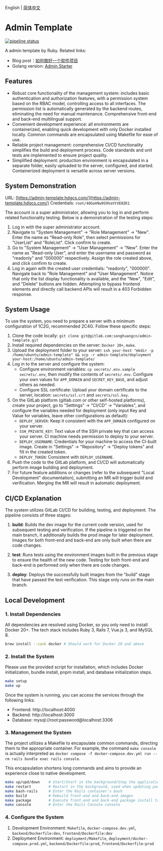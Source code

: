 English | [简体中文](README.zh-CN.md)

# Admin Template

[![pipeline status](https://gitlab.com/songhuangcn/admin-template/badges/main/pipeline.svg)](https://gitlab.com/songhuangcn/admin-template/-/commits/main)

A admin template by Ruby. Related links:
- Blog post：[如何做好一个软件项目](https://hdgcs.com/posts/28-how-to-make-better-project)
- Golang version: [Admin Starter](https://github.com/songhuangcn/admin-starter)

## Features

- Robust core functionality of the management system: includes basic authentication and authorization features, with a permission system based on the RBAC model, controlling access to all interfaces. The permission list is automatically generated by the backend routes, eliminating the need for manual maintenance. Comprehensive front-end and back-end multilingual support.
- Convenient development experience: all environments are containerized, enabling quick development with only Docker installed locally. Common commands are encapsulated using Makefile for ease of use.
- Reliable project management: comprehensive CI/CD functionality simplifies the build and deployment process. Code standards and unit tests are implemented to ensure project quality.
- Simplified deployment: production environment is encapsulated in a separate folder, easily uploaded to the server, configured, and started. Containerized deployment is versatile across server versions.

## System Demonstration

URL: [https://admin-template.hdgcs.com/](https://admin-template.hdgcs.com/)
Credentials: `root/4OGoH9w9S9VaVtVE0ZK1`

The account is a super administrator, allowing you to log in and perform related functionality testing. Below is a demonstration of the testing steps:
1. Log in with the super administrator account.
2. Navigate to "System Management" -> "Role Management" -> "New". Enter the name as "Read-only Role", then select permissions for "UserList" and "RoleList". Click confirm to create.
3. Go to "System Management" -> "User Management" -> "New". Enter the name as "Read-only User", and enter the username and password as "readonly" and "000000" respectively. Assign the role created above, and click confirm to create.
4. Log in again with the created user credentials: "readonly", "000000". Navigate back to "Role Management" and "User Management". Notice that only the list display functionality is available, and the "New", "Edit", and "Delete" buttons are hidden. Attempting to bypass frontend elements and directly call backend APIs will result in a 403 Forbidden response.

## System Usage

To use the system, you need to prepare a server with a minimum configuration of 1C2G, recommended 2C4G. Follow these specific steps:
1. Clone the code locally: `git clone git@gitlab.com:songhuangcn/admin-template.git`
1. Install required dependencies on the server: `Docker 20+`, `make`.
1. Upload the deployment folder to your server: `ssh your-host "mkdir -p /home/ubuntu/admin-template" && scp -r admin-template/deployment your-host:/home/ubuntu/admin-template/`
1. Log in to the server and configure the system:
    - Configure environment variables: `cp secrets/.env.sample secrets/.env`, then modify the contents of `secrets/.env`. Configure your own values for `APP_DOMAIN` and `SECRET_KEY_BASE`, and adjust others as needed.
    - Configure SSL certificate: Upload your domain certificate to the server, location: `secrets/ssl.crt` and `secrets/ssl.key`.
1. On the GitLab platform (gitlab.com or other self-hosted platforms), create your project, go to "Settings" -> "CI/CD" -> "Variables", and configure the variables needed for deployment (only input Key and Value for variables, leave other configurations as default):
    - `DEPLOY_SERVER`: Keep it consistent with the `APP_DOMAIN` configured on your server.
    - `SSH_PRIVATE_KEY`: Text value of the SSH private key that can access your server. CI machine needs permission to deploy to your server.
    - `DEPLOY_USERNAME`: Credentials for your machine to access the CI-built image. Create in "Settings" -> "Repository" -> "Deploy tokens" and fill in the created token.
    - `DEPLOY_TOKEN`: Consistent with `DEPLOY_USERNAME`.
1. Push the code to the GitLab platform, and CI/CD will automatically perform image building and deployment.
1. For future feature additions or changes (refer to the subsequent "Local Development" documentation), submitting an MR will trigger build and verification. Merging the MR will result in automatic deployment.

## CI/CD Explanation

The system utilizes GitLab CI/CD for building, testing, and deployment. The pipeline consists of three stages:

1. **build**: Builds the dev image for the current code version, used for subsequent testing and verification. If the pipeline is triggered on the main branch, it additionally builds the prod image for later deployment. Images for both front-end and back-end are only built when there are code changes.

2. **test**: Runs tests using the environment images built in the previous stage to ensure the health of the new code. Testing for both front-end and back-end is performed only when there are code changes.

3. **deploy**: Deploys the successfully built images from the "build" stage that have passed the test verification. This stage only runs on the main branch.

## Local Development

### 1. Install Dependencies

All dependencies are resolved using Docker, so you only need to install Docker 20+. The tech stack includes Ruby 3, Rails 7, Vue.js 3, and MySQL 8.

```bash
brew install --cask docker # Should work for Docker 20 and above
```

### 2. Install the System

Please use the provided script for installation, which includes Docker initialization, bundle install, pnpm install, and database initialization steps.

```bash
make setup
make up
```

Once the system is running, you can access the services through the following links:
- Frontend: http://localhost:4000
- Backend: http://localhost:3000
- Database: mysql://root:password@localhost:3306

### 3. Management the System

The project utilizes a Makefile to encapsulate common commands, directing them to the appropriate container. For example, the command `make console` is actually interpreted as `docker compose -f docker-compose.dev.yml run --rm rails bundle exec rails console`.

This encapsulation shortens long commands and aims to provide an experience close to native development.

```bash
make up/upd/down    # Start/Start in the background/Stop the application
make restart        # Restart in the background, used when updating package dependencies
make bash-rails     # Enter the Rails container's bash
make build          # Rebuild front-end and back-end images
make package        # Execute front-end and back-end package install tasks, e.g., `bundle install`, `pnpm install`
make console        # Enter the Rails Console console
```

### 4. Configure the System

1. Development Environment: `Makefile`, `docker-compose.dev.yml`, `backend/Dockerfile:dev`, `frontend/Dockerfile:dev`
2. Deployment Environment: `deployment/Makefile`, `deployment/docker-compose.prod.yml`, `backend/Dockerfile:prod`, `frontend/Dockerfile:prod`

